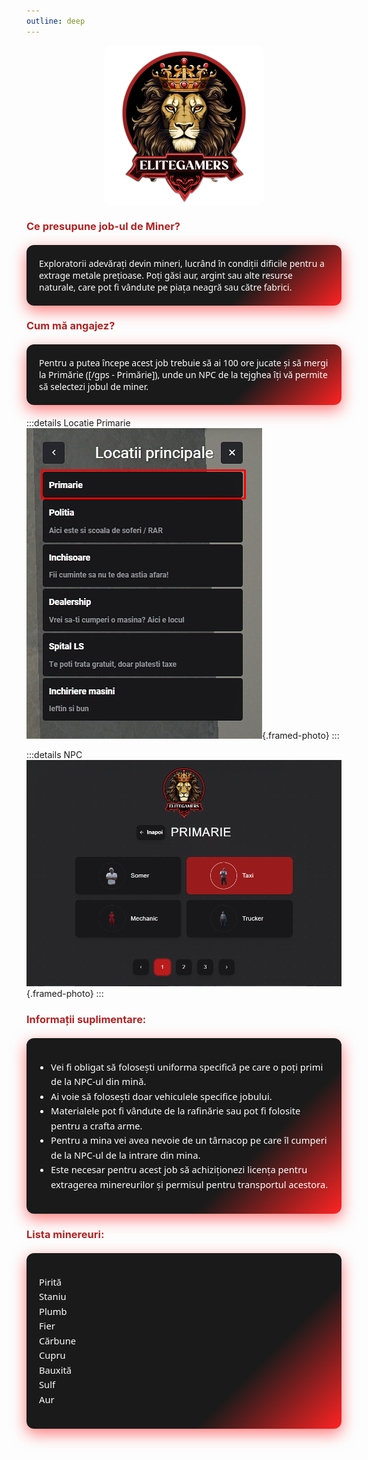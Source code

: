 ```yaml
---
outline: deep
---
```


<img src="../public/elitegamers.png" alt="pozaRegulament" width="256" height="256" style="display: block; margin: 0px auto; border-radius: 5%;">

### Ce presupune job-ul de Miner?

<eg-miner-box>
  Exploratorii adevărați devin mineri, lucrând în condiții dificile pentru a extrage metale prețioase. Poți găsi aur, argint sau alte resurse naturale, care pot fi vândute pe piața neagră sau către fabrici.
</eg-miner-box>

### Cum mă angajez?

<eg-miner-box>
  Pentru a putea începe acest job trebuie să ai 100 ore jucate și să mergi la Primărie ([/gps - Primărie]), unde un NPC de la tejghea îți vă permite să selectezi jobul de miner.
</eg-miner-box>

:::details Locatie Primarie
![](../public/joburi/gps.png){.framed-photo}
:::

:::details NPC
![](../public/joburi/primarie.png){.framed-photo}
:::

### Informații suplimentare:

<eg-miner-box>
  <ul style="line-height: 1.6; font-size: 1.05em; padding-left: 1.3em;">
    <li>Vei fi obligat să folosești uniforma specifică pe care o poți primi de la NPC-ul din mină.</li>
    <li>Ai voie să folosești doar vehiculele specifice jobului.</li>
    <li>Materialele pot fi vândute de la rafinărie sau pot fi folosite pentru a crafta arme.</li>
    <li>Pentru a mina vei avea nevoie de un târnacop pe care îl cumperi de la NPC-ul de la intrare din mina.</li>
    <li>Este necesar pentru acest job să achiziționezi licența pentru extragerea minereurilor și permisul pentru transportul acestora.</li>
  </ul>
</eg-miner-box>

### Lista minereuri:

<eg-miner-box>
<pre style="white-space: pre-wrap; font-size: 1.05em; font-family: 'Segoe UI', Tahoma, Geneva, Verdana, sans-serif; line-height: 1.6;">
Pirită
Staniu
Plumb
Fier
Cărbune
Cupru
Bauxită
Sulf
Aur
</pre>
</eg-miner-box>

<style>
h2, h3 {
  color: #b22222; /* roșu tematic EliteGamers */
}

/* Componenta reutilizabilă eg-miner-box */
eg-miner-box {
  display: block;
  max-width: 700px;
  margin: 20px auto;
  padding: 20px;
  border-radius: 12px;
  background: linear-gradient(135deg, #1a1a1a 70%, #ff2323 100%);
  box-shadow: 0 8px 24px rgba(255, 35, 35, 0.6);
  color: #fff;
  font-family: 'Segoe UI', Tahoma, Geneva, Verdana, sans-serif;
}
</style>
